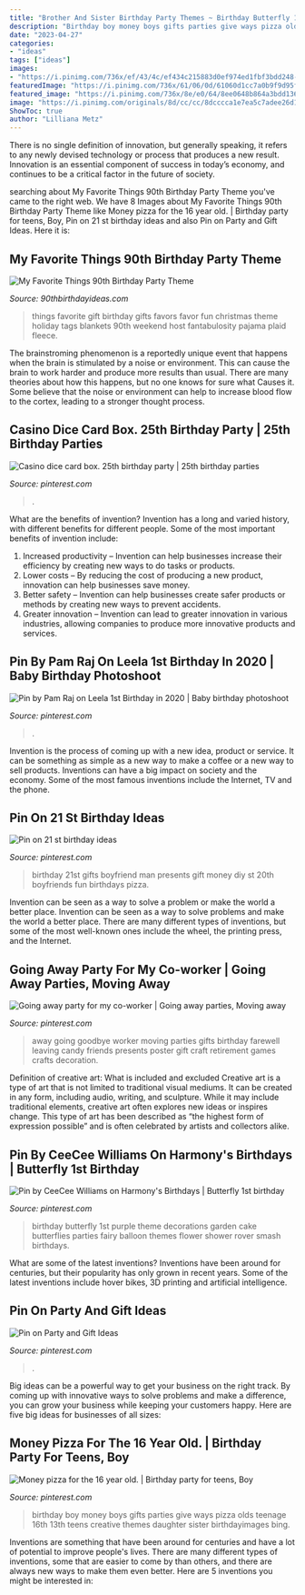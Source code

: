 ```yaml
---
title: "Brother And Sister Birthday Party Themes ~ Birthday Butterfly 1st Purple Theme Decorations Garden Cake Butterflies Parties Fairy Balloon Themes Flower Shower Rover Smash Birthdays"
description: "Birthday boy money boys gifts parties give ways pizza olds teenage 16th 13th teens creative themes daughter sister birthdayimages bing"
date: "2023-04-27"
categories:
- "ideas"
tags: ["ideas"]
images:
- "https://i.pinimg.com/736x/ef/43/4c/ef434c215883d0ef974ed1fbf3bdd248--st-birthday-presents--birthday.jpg"
featuredImage: "https://i.pinimg.com/736x/61/06/0d/61060d1cc7a0b9f9d95f38675d2563e4.jpg"
featured_image: "https://i.pinimg.com/736x/8e/e0/64/8ee0648b864a3bdd1363f58d91a53290--going-away-parties-going-away-party-ideas-for-friends.jpg"
image: "https://i.pinimg.com/originals/8d/cc/cc/8dcccca1e7ea5c7adee26d1ad8cfc0cf.jpg"
ShowToc: true
author: "Lilliana Metz"
---
```



There is no single definition of innovation, but generally speaking, it refers to any newly devised technology or process that produces a new result. Innovation is an essential component of success in today’s economy, and continues to be a critical factor in the future of society.

	

		
searching about My Favorite Things 90th Birthday Party Theme you've came to the right web. We have 8 Images about My Favorite Things 90th Birthday Party Theme like Money pizza for the 16 year old. | Birthday party for teens, Boy, Pin on 21 st birthday ideas and also Pin on Party and Gift Ideas. Here it is:
		
    
## My Favorite Things 90th Birthday Party Theme

<img loading=lazy src="https://www.90thbirthdayideas.com/wp-content/uploads/2016/10/Youre-My-Favorite-Free-Printable-Party-Favor-Gift-Tags.jpg" onerror="this.onerror=null;this.src='https://tse3.mm.bing.net/th?id=OIP.qjUdljzMODP8haATUdIfKgHaLF&amp;pid=15.1';" alt="My Favorite Things 90th Birthday Party Theme">

_Source: 90thbirthdayideas.com_

>things favorite gift birthday gifts favors favor fun christmas theme holiday tags blankets 90th weekend host fantabulosity pajama plaid fleece. 

	

The brainstroming phenomenon is a reportedly unique event that happens when the brain is stimulated by a noise or environment. This can cause the brain to work harder and produce more results than usual. There are many theories about how this happens, but no one knows for sure what Causes it. Some believe that the noise or environment can help to increase blood flow to the cortex, leading to a stronger thought process.

    
## Casino Dice Card Box. 25th Birthday Party | 25th Birthday Parties

<img loading=lazy src="https://i.pinimg.com/736x/b9/f0/bc/b9f0bcb0923714b6a55377f2a4abd93e.jpg" onerror="this.onerror=null;this.src='https://tse4.mm.bing.net/th?id=OIP.4nc8rmUQ2Jn4qj2jEORLVQHaHa&amp;pid=15.1';" alt="Casino dice card box. 25th birthday party | 25th birthday parties">

_Source: pinterest.com_

>. 

	

What are the benefits of invention?
Invention has a long and varied history, with different benefits for different people. Some of the most important benefits of invention include: 
1) Increased productivity – Invention can help businesses increase their efficiency by creating new ways to do tasks or products. 
2) Lower costs – By reducing the cost of producing a new product, innovation can help businesses save money. 
3) Better safety – Invention can help businesses create safer products or methods by creating new ways to prevent accidents.
4) Greater innovation – Invention can lead to greater innovation in various industries, allowing companies to produce more innovative products and services.

    
## Pin By Pam Raj On Leela 1st Birthday In 2020 | Baby Birthday Photoshoot

<img loading=lazy src="https://i.pinimg.com/originals/8d/cc/cc/8dcccca1e7ea5c7adee26d1ad8cfc0cf.jpg" onerror="this.onerror=null;this.src='https://tse4.mm.bing.net/th?id=OIP.y5P3MUhYC6AuhZvm0EqkdgHaKX&amp;pid=15.1';" alt="Pin by Pam Raj on Leela 1st Birthday in 2020 | Baby birthday photoshoot">

_Source: pinterest.com_

>. 

	

Invention is the process of coming up with a new idea, product or service. It can be something as simple as a new way to make a coffee or a new way to sell products. Inventions can have a big impact on society and the economy. Some of the most famous inventions include the Internet, TV and the phone.

    
## Pin On 21 St Birthday Ideas

<img loading=lazy src="https://i.pinimg.com/736x/ef/43/4c/ef434c215883d0ef974ed1fbf3bdd248--st-birthday-presents--birthday.jpg" onerror="this.onerror=null;this.src='https://tse3.mm.bing.net/th?id=OIP.nOW5HHozxJ37ex6zIAt3jwHaJ3&amp;pid=15.1';" alt="Pin on 21 st birthday ideas">

_Source: pinterest.com_

>birthday 21st gifts boyfriend man presents gift money diy st 20th boyfriends fun birthdays pizza. 

	

Invention can be seen as a way to solve a problem or make the world a better place.
Invention can be seen as a way to solve problems and make the world a better place. There are many different types of inventions, but some of the most well-known ones include the wheel, the printing press, and the Internet.

    
## Going Away Party For My Co-worker | Going Away Parties, Moving Away

<img loading=lazy src="https://i.pinimg.com/736x/8e/e0/64/8ee0648b864a3bdd1363f58d91a53290--going-away-parties-going-away-party-ideas-for-friends.jpg" onerror="this.onerror=null;this.src='https://tse3.mm.bing.net/th?id=OIP.v4WnfepJvE4q55Oef8M3CAHaJ3&amp;pid=15.1';" alt="Going away party for my co-worker | Going away parties, Moving away">

_Source: pinterest.com_

>away going goodbye worker moving parties gifts birthday farewell leaving candy friends presents poster gift craft retirement games crafts decoration. 

	

Definition of creative art: What is included and excluded
Creative art is a type of art that is not limited to traditional visual mediums. It can be created in any form, including audio, writing, and sculpture. While it may include traditional elements, creative art often explores new ideas or inspires change. This type of art has been described as “the highest form of expression possible” and is often celebrated by artists and collectors alike.

    
## Pin By CeeCee Williams On Harmony&#039;s Birthdays | Butterfly 1st Birthday

<img loading=lazy src="https://i.pinimg.com/736x/90/ba/e5/90bae516da00e34614ac14659ceac1da.jpg" onerror="this.onerror=null;this.src='https://tse2.mm.bing.net/th?id=OIP._HwMjcN8yt3QnRVXNGqHFwHaLH&amp;pid=15.1';" alt="Pin by CeeCee Williams on Harmony&#039;s Birthdays | Butterfly 1st birthday">

_Source: pinterest.com_

>birthday butterfly 1st purple theme decorations garden cake butterflies parties fairy balloon themes flower shower rover smash birthdays. 

	

What are some of the latest inventions?
Inventions have been around for centuries, but their popularity has only grown in recent years. Some of the latest inventions include hover bikes, 3D printing and artificial intelligence.

    
## Pin On Party And Gift Ideas

<img loading=lazy src="https://i.pinimg.com/736x/61/06/0d/61060d1cc7a0b9f9d95f38675d2563e4.jpg" onerror="this.onerror=null;this.src='https://tse3.mm.bing.net/th?id=OIP.E7VPhWQWXwr7G6dTsh3T8wAAAA&amp;pid=15.1';" alt="Pin on Party and Gift Ideas">

_Source: pinterest.com_

>. 

	

Big ideas can be a powerful way to get your business on the right track. By coming up with innovative ways to solve problems and make a difference, you can grow your business while keeping your customers happy. Here are five big ideas for businesses of all sizes: 

    
## Money Pizza For The 16 Year Old. | Birthday Party For Teens, Boy

<img loading=lazy src="https://i.pinimg.com/originals/0d/56/43/0d5643b987636499595b8b7c456b4605.jpg" onerror="this.onerror=null;this.src='https://tse4.mm.bing.net/th?id=OIP.M0bWO1RDurFLkkeTH2gZWAHaJ4&amp;pid=15.1';" alt="Money pizza for the 16 year old. | Birthday party for teens, Boy">

_Source: pinterest.com_

>birthday boy money boys gifts parties give ways pizza olds teenage 16th 13th teens creative themes daughter sister birthdayimages bing. 

	

Inventions are something that have been around for centuries and have a lot of potential to improve people's lives. There are many different types of inventions, some that are easier to come by than others, and there are always new ways to make them even better. Here are 5 inventions you might be interested in: 

